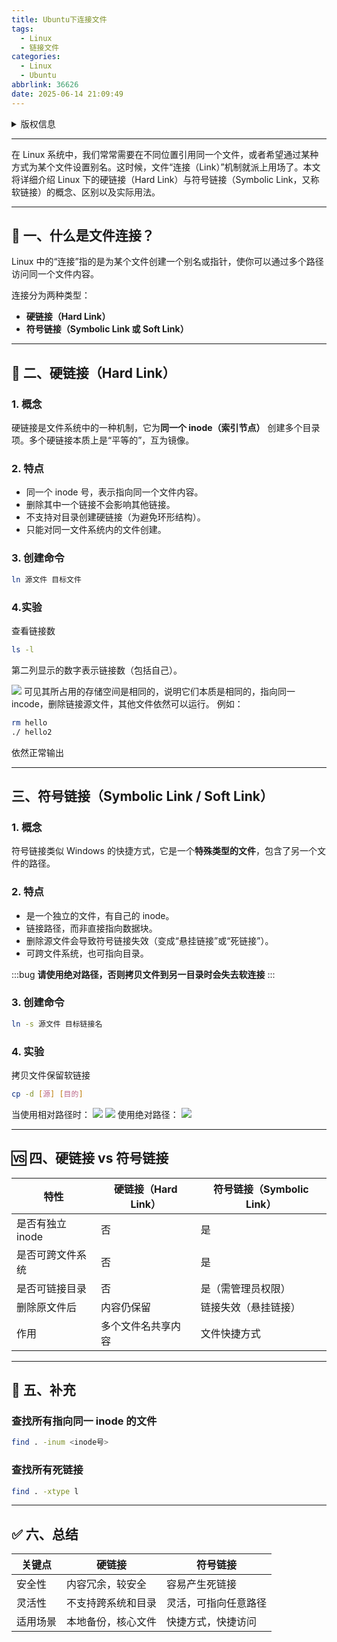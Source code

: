 ```yaml
---
title: Ubuntu下连接文件
tags:
  - Linux
  - 链接文件
categories:
  - Linux
  - Ubuntu
abbrlink: 36626
date: 2025-06-14 21:09:49
---
```

<details>

<summary>版权信息</summary>

:::warning

本文章为博主原创文章。遵循 [CC 4.0 BY-SA](https://creativecommons.org/licenses/by-sa/4.0/deed.zh-hans) 版权协议，转载请附上原文出处链接和本声明。

:::

</details>

---

在 Linux 系统中，我们常常需要在不同位置引用同一个文件，或者希望通过某种方式为某个文件设置别名。这时候，文件“连接（Link）”机制就派上用场了。本文将详细介绍 Linux 下的硬链接（Hard Link）与符号链接（Symbolic Link，又称软链接）的概念、区别以及实际用法。

---

## 📌 一、什么是文件连接？

Linux 中的“连接”指的是为某个文件创建一个别名或指针，使你可以通过多个路径访问同一个文件内容。

连接分为两种类型：

- **硬链接（Hard Link）**
- **符号链接（Symbolic Link 或 Soft Link）**

---

## 🔗 二、硬链接（Hard Link）

### 1. 概念

硬链接是文件系统中的一种机制，它为**同一个 inode（索引节点）** 创建多个目录项。多个硬链接本质上是“平等的”，互为镜像。

### 2. 特点

- 同一个 inode 号，表示指向同一个文件内容。
- 删除其中一个链接不会影响其他链接。
- 不支持对目录创建硬链接（为避免环形结构）。
- 只能对同一文件系统内的文件创建。

### 3. 创建命令

```bash
ln 源文件 目标文件
```

### 4.实验
查看链接数
```bash
ls -l
```

第二列显示的数字表示链接数（包括自己）。

![](Snipaste_2025-06-14_21-30-04.png)
可见其所占用的存储空间是相同的，说明它们本质是相同的，指向同一incode，删除链接源文件，其他文件依然可以运行。
例如：
```bash
rm hello
./ hello2
```
依然正常输出

---

## 三、符号链接（Symbolic Link / Soft Link）

### 1. 概念

符号链接类似 Windows 的快捷方式，它是一个**特殊类型的文件**，包含了另一个文件的路径。

### 2. 特点

- 是一个独立的文件，有自己的 inode。
- 链接路径，而非直接指向数据块。
- 删除源文件会导致符号链接失效（变成“悬挂链接”或“死链接”）。
- 可跨文件系统，也可指向目录。

:::bug
**请使用绝对路径，否则拷贝文件到另一目录时会失去软连接**
:::
### 3. 创建命令

```bash
ln -s 源文件 目标链接名
```

### 4. 实验

拷贝文件保留软链接
```bash
cp -d [源] [目的]
```

当使用相对路径时：
![](Snipaste_2025-06-14_21-42-53.png)
![](Snipaste_2025-06-14_21-48-24.png)
使用绝对路径：
![](Snipaste_2025-06-14_21-54-29.png)

---

## 🆚 四、硬链接 vs 符号链接

|特性|硬链接（Hard Link）|符号链接（Symbolic Link）|
|---|---|---|
|是否有独立 inode|否|是|
|是否可跨文件系统|否|是|
|是否可链接目录|否|是（需管理员权限）|
|删除原文件后|内容仍保留|链接失效（悬挂链接）|
|作用|多个文件名共享内容|文件快捷方式|

---

## 🧪 五、补充

### 查找所有指向同一 inode 的文件

```bash
find . -inum <inode号>
```

### 查找所有死链接

```bash
find . -xtype l
```
---

## ✅ 六、总结

| 关键点  | 硬链接       | 符号链接       |
| ---- | --------- | ---------- |
| 安全性  | 内容冗余，较安全  | 容易产生死链接    |
| 灵活性  | 不支持跨系统和目录 | 灵活，可指向任意路径 |
| 适用场景 | 本地备份，核心文件 | 快捷方式，快捷访问  |
